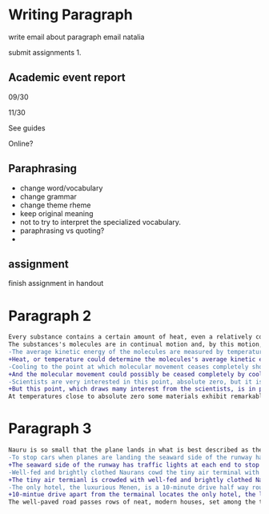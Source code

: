 

# Writing Paragraph

write email about paragraph email natalia

submit assignments 1.



## Academic event report

09/30 

11/30 

See guides

Online?





## Paraphrasing

- change word/vocabulary
- change grammar
- change theme rheme
- keep original meaning
- not to try to interpret the specialized vocabulary.
- paraphrasing vs quoting?
- 



## assignment

finish assignment in handout





# Paragraph 2

```diff
Every substance contains a certain amount of heat, even a relatively cold substance such as ice.
The substances's molecules are in continual motion and, by this motion, possess kinetic energy which produces heat.
-The average kinetic energy of the molecules are measured by temperature. 
+Heat, or temperature could determine the molecules's average kinetic energy.
-Cooling to the point at which molecular movement ceases completely should thus be possible.
+And the molecular movement could possibly be ceased completely by cooling to a point.
-Scientists are very interested in this point, absolute zero, but it is in practice unattainable. 
+But this point, which draws mamy interest from the scientists, is in practice unattainable and is called absolute zero.
At temperatures close to absolute zero some materials exhibit remarkable properties, such as superconductivity and superfluidity.
```

# Paragraph 3

```diff
Nauru is so small that the plane lands in what is best described as the capital's main street. 
-To stop cars when planes are landing the seaward side of the runway has traffic lights at each end. 
+The seaward side of the runway has traffic lights at each end to stop cars when planes are landing. 
-Well-fed and brightly clothed Naurans cowd the tiny air terminal with their smart cars.
+The tiny air termianl is crowded with well-fed and brightly clothed Naurans with ther smart cars.
-The only hotel, the luxurious Menen, is a 10-minute drive half way round the island and is where new arrivals are driven off in Japanese minibuses. 
+10-mintue drive apart from the termainal locates the only hotel, the luxurious Menen, is where new arrivals are driven off in Japanese minibuses
The well-paved road passes rows of neat, modern houses, set among the trees.
```



